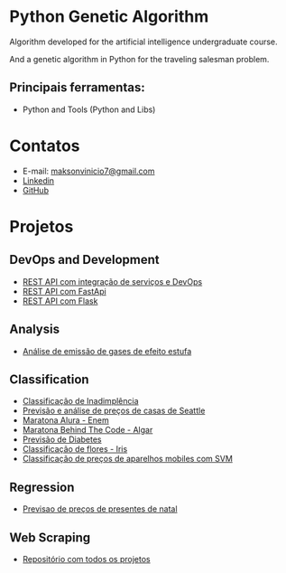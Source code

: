# Python Genetic Algorithm

Algorithm developed for the artificial intelligence undergraduate course.

And a genetic algorithm in Python for the traveling salesman problem.

## Principais ferramentas:
- Python and Tools (Python and Libs)

# Contatos
- E-mail: maksonvinicio7@gmail.com
- [Linkedin](https://www.linkedin.com/in/maksonvinicio/)
- [GitHub](https://github.com/MaksonViini)

# Projetos

## DevOps and Development
- [REST API com integração de serviços e DevOps](https://github.com/MaksonViini/Best-Practices-Simple-ToDo-FastApi)
- [REST API com FastApi](https://github.com/MaksonViini/FastApi-App)
- [REST API com Flask](https://github.com/MaksonViini/Flask-App)

## Analysis

- [Análise de emissão de gases de efeito estufa](https://github.com/MaksonViini/Green-House-Gases)

## Classification

- [Classificação de Inadimplência](https://github.com/MaksonViini/Credit-Risc)
- [Previsão e análise de preços de casas de Seattle](https://github.com/MaksonViini/Project-Price-houses)
- [Maratona Alura - Enem](https://github.com/MaksonViini/Data-Science-Projects/tree/master/Project-Alura-ENEM2019)
- [Maratona Behind The Code - Algar](https://github.com/MaksonViini/Data-Science-Projects/tree/master/Project-Behind-The-Code-Algar)
- [Previsão de Diabetes](https://github.com/MaksonViini/Data-Science-Projects/tree/master/Project-Diabetes)
- [Classificação de flores - Iris](https://github.com/MaksonViini/Data-Science-Projects/tree/master/Project-Iris)
- [Classificação de preços de aparelhos mobiles com SVM](https://github.com/MaksonViini/Data-Science-Projects/tree/master/Project-Mobile-Price-Classification)

## Regression

- [Previsao de preços de presentes de natal](https://github.com/MaksonViini/Data-Science-Projects/tree/master/Project-Christmas-Gift)


## Web Scraping
- [Repositório com todos os projetos](https://github.com/MaksonViini/Web-Scraping)





